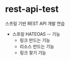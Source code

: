 # rest-api-test
스프링 기반 REST API 개발 연습


- 스프링 HATEOAS
  -- 기능
    - 링크 만드는 기능
    - 리소스 만드는 기능
    - 링크 찾기 기능
